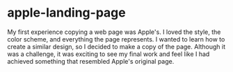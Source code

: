 # apple-landing-page

My first experience copying a web page was Apple's. I loved the style, the color scheme, and everything the page represents. I wanted to learn how to create a similar design, so I decided to make a copy of the page. Although it was a challenge, it was exciting to see my final work and feel like I had achieved something that resembled Apple's original page.
